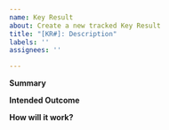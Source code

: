 ```yaml
---
name: Key Result
about: Create a new tracked Key Result
title: "[KR#]: Description"
labels: ''
assignees: ''

---
```


**Summary**

**Intended Outcome**

**How will it work?**
